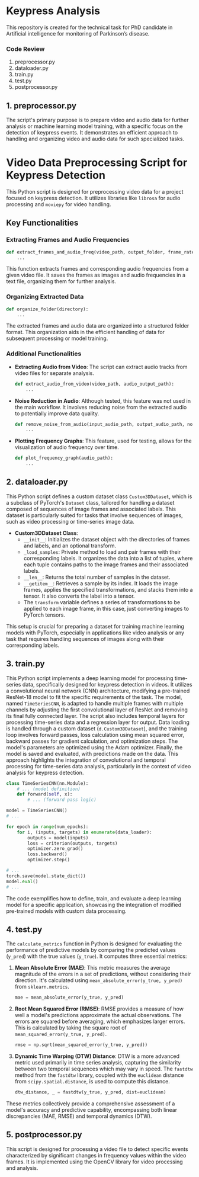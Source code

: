 # Keypress Analysis
This repository is created for the technical task for PhD candidate in Artificial intelligence for monitoring of Parkinson’s
disease. 

### Code Review

1. preprocessor.py
2. dataloader.py
3. train.py
4. test.py
5. postprocessor.py

## 1. preprocessor.py
The script's primary purpose is to prepare video and audio data for further analysis or machine learning model training, with a specific focus on the detection of keypress events. It demonstrates an efficient approach to handling and organizing video and audio data for such specialized tasks.

# Video Data Preprocessing Script for Keypress Detection

This Python script is designed for preprocessing video data for a project focused on keypress detection. It utilizes libraries like `librosa` for audio processing and `moviepy` for video handling.

## Key Functionalities

### Extracting Frames and Audio Frequencies

```python
def extract_frames_and_audio_freq(video_path, output_folder, frame_rate=30):
    ...
```

This function extracts frames and corresponding audio frequencies from a given video file. It saves the frames as images and audio frequencies in a text file, organizing them for further analysis.

### Organizing Extracted Data

```python
def organize_folder(directory):    
    ...
```

The extracted frames and audio data are organized into a structured folder format. This organization aids in the efficient handling of data for subsequent processing or model training.

### Additional Functionalities

- **Extracting Audio from Video**: The script can extract audio tracks from video files for separate analysis.
  
  ```python
  def extract_audio_from_video(video_path, audio_output_path):
      ...
  ```

- **Noise Reduction in Audio**: Although tested, this feature was not used in the main workflow. It involves reducing noise from the extracted audio to potentially improve data quality.

  ```python
  def remove_noise_from_audio(input_audio_path, output_audio_path, noise_start=0, noise_end=10000):
      ...
  ```

- **Plotting Frequency Graphs**: This feature, used for testing, allows for the visualization of audio frequency over time.

  ```python
  def plot_frequency_graph(audio_path):
      ...
  ```

## 2. dataloader.py
This Python script defines a custom dataset class `Custom3DDataset`, which is a subclass of PyTorch's `Dataset` class, tailored for handling a dataset composed of sequences of image frames and associated labels. This dataset is particularly suited for tasks that involve sequences of images, such as video processing or time-series image data. 

- **Custom3DDataset Class**:
  - `__init__`: Initializes the dataset object with the directories of frames and labels, and an optional transform.
  - `_load_samples`: Private method to load and pair frames with their corresponding labels. It organizes the data into a list of tuples, where each tuple contains paths to the image frames and their associated labels.
  - `__len__`: Returns the total number of samples in the dataset.
  - `__getitem__`: Retrieves a sample by its index. It loads the image frames, applies the specified transformations, and stacks them into a tensor. It also converts the label into a tensor.
  - The `transform` variable defines a series of transformations to be applied to each image frame, in this case, just converting images to PyTorch tensors.

This setup is crucial for preparing a dataset for training machine learning models with PyTorch, especially in applications like video analysis or any task that requires handling sequences of images along with their corresponding labels.

## 3. train.py
This Python script implements a deep learning model for processing time-series data, specifically designed for keypress detection in videos. It utilizes a convolutional neural network (CNN) architecture, modifying a pre-trained ResNet-18 model to fit the specific requirements of the task. The model, named `TimeSeriesCNN`, is adapted to handle multiple frames with multiple channels by adjusting the first convolutional layer of ResNet and removing its final fully connected layer. The script also includes temporal layers for processing time-series data and a regression layer for output. Data loading is handled through a custom dataset (`d.Custom3DDataset`), and the training loop involves forward passes, loss calculation using mean squared error, backward passes for gradient calculation, and optimization steps. The model's parameters are optimized using the Adam optimizer. Finally, the model is saved and evaluated, with predictions made on the data. This approach highlights the integration of convolutional and temporal processing for time-series data analysis, particularly in the context of video analysis for keypress detection.

```python
class TimeSeriesCNN(nn.Module):
    # ... (model definition)
    def forward(self, x):
        # ... (forward pass logic)

model = TimeSeriesCNN()
# ...

for epoch in range(num_epochs):
    for i, (inputs, targets) in enumerate(data_loader):
        outputs = model(inputs)
        loss = criterion(outputs, targets)
        optimizer.zero_grad()
        loss.backward()
        optimizer.step()

# ...
torch.save(model.state_dict())
model.eval()
# ...
```

The code exemplifies how to define, train, and evaluate a deep learning model for a specific application, showcasing the integration of modified pre-trained models with custom data processing.

## 4. test.py

The `calculate_metrics` function in Python is designed for evaluating the performance of predictive models by comparing the predicted values (`y_pred`) with the true values (`y_true`). It computes three essential metrics:

1. **Mean Absolute Error (MAE)**: This metric measures the average magnitude of the errors in a set of predictions, without considering their direction. It's calculated using `mean_absolute_error(y_true, y_pred)` from `sklearn.metrics`.

    ```python
    mae = mean_absolute_error(y_true, y_pred)
    ```

2. **Root Mean Squared Error (RMSE)**: RMSE provides a measure of how well a model's predictions approximate the actual observations. The errors are squared before averaging, which emphasizes larger errors. This is calculated by taking the square root of `mean_squared_error(y_true, y_pred)`.

    ```python
    rmse = np.sqrt(mean_squared_error(y_true, y_pred))
    ```

3. **Dynamic Time Warping (DTW) Distance**: DTW is a more advanced metric used primarily in time series analysis, capturing the similarity between two temporal sequences which may vary in speed. The `fastdtw` method from the `fastdtw` library, coupled with the `euclidean` distance from `scipy.spatial.distance`, is used to compute this distance.

    ```python
    dtw_distance, _ = fastdtw(y_true, y_pred, dist=euclidean)
    ```

These metrics collectively provide a comprehensive assessment of a model's accuracy and predictive capability, encompassing both linear discrepancies (MAE, RMSE) and temporal dynamics (DTW).

## 5. postprocessor.py

This script is designed for processing a video file to detect specific events characterized by significant changes in frequency values within the video frames. It is implemented using the OpenCV library for video processing and analysis.